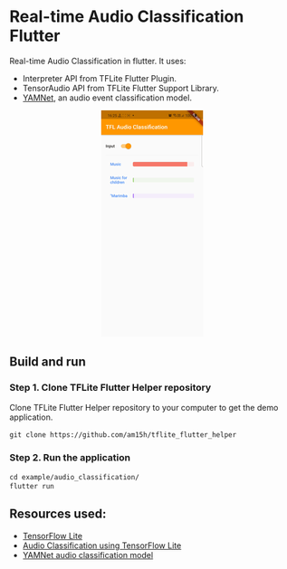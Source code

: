 # Real-time Audio Classification Flutter

Real-time Audio Classification in flutter. It uses:

* Interpreter API from TFLite Flutter Plugin.
* TensorAudio API from TFLite Flutter Support Library.
* [YAMNet](https://tfhub.dev/google/lite-model/yamnet/classification/tflite/1),
  an audio event classification model.

<p align="center">
  <img src="audio_demo.gif" alt="animated" />
</p>

## Build and run

### Step 1. Clone TFLite Flutter Helper repository

Clone TFLite Flutter Helper repository to your computer to get the demo
application.

```
git clone https://github.com/am15h/tflite_flutter_helper
```

### Step 2. Run the application

```
cd example/audio_classification/
flutter run
```

## Resources used:

*   [TensorFlow Lite](https://www.tensorflow.org/lite)
*   [Audio Classification using TensorFlow Lite](https://www.tensorflow.org/lite/examples/audio_classification/overview)
*   [YAMNet audio classification model](https://tfhub.dev/google/lite-model/yamnet/classification/tflite/1)
